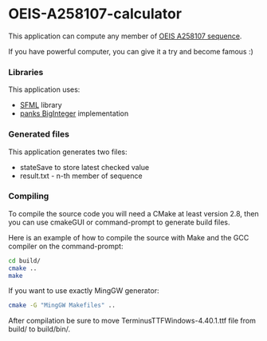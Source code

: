 # OEIS-A258107-calculator
This application can compute any member of [OEIS A258107 sequence](https://oeis.org/A258107).

If you have powerful computer, you can give it a try and become famous :)

### Libraries
This application uses:
 * [SFML](https://github.com/SFML/SFML) library
 * [panks BigInteger](https://github.com/panks/BigInteger) implementation

### Generated files
This application generates two files:
 * stateSave to store latest checked value
 * result.txt - n-th member of sequence

### Compiling
To compile the source code you will need a CMake at least version 2.8, then you can use cmakeGUI or command-prompt to generate build files.

Here is an example of how to compile the source with Make and the GCC compiler on the command-prompt:
```bash
cd build/
cmake ..
make
```

If you want to use exactly MingGW generator:
```bash
cmake -G "MingGW Makefiles" ..
```

After compilation be sure to move TerminusTTFWindows-4.40.1.ttf file from build/ to build/bin/.

